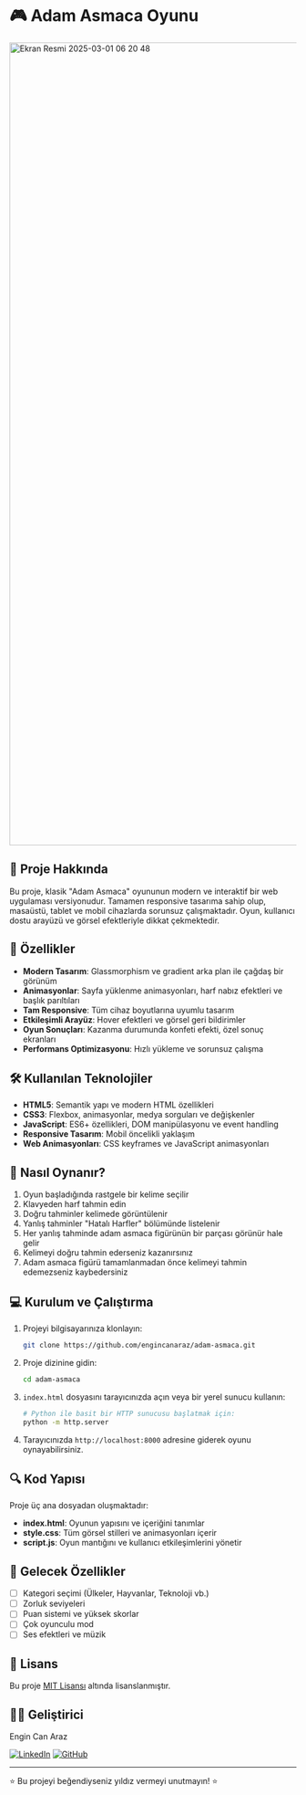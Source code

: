 # 🎮  Adam Asmaca Oyunu
<img width="1407" alt="Ekran Resmi 2025-03-01 06 20 48" src="https://github.com/user-attachments/assets/1c62cd39-7ccd-46fc-ab1d-931eaae12405" />

## 📝 Proje Hakkında

Bu proje, klasik "Adam Asmaca" oyununun modern ve interaktif bir web uygulaması versiyonudur. Tamamen responsive tasarıma sahip olup, masaüstü, tablet ve mobil cihazlarda sorunsuz çalışmaktadır. Oyun, kullanıcı dostu arayüzü ve görsel efektleriyle dikkat çekmektedir.

## 🚀 Özellikler

- **Modern Tasarım**: Glassmorphism ve gradient arka plan ile çağdaş bir görünüm
- **Animasyonlar**: Sayfa yüklenme animasyonları, harf nabız efektleri ve başlık parıltıları
- **Tam Responsive**: Tüm cihaz boyutlarına uyumlu tasarım
- **Etkileşimli Arayüz**: Hover efektleri ve görsel geri bildirimler
- **Oyun Sonuçları**: Kazanma durumunda konfeti efekti, özel sonuç ekranları
- **Performans Optimizasyonu**: Hızlı yükleme ve sorunsuz çalışma

## 🛠️ Kullanılan Teknolojiler

- **HTML5**: Semantik yapı ve modern HTML özellikleri
- **CSS3**: Flexbox, animasyonlar, medya sorguları ve değişkenler
- **JavaScript**: ES6+ özellikleri, DOM manipülasyonu ve event handling
- **Responsive Tasarım**: Mobil öncelikli yaklaşım
- **Web Animasyonları**: CSS keyframes ve JavaScript animasyonları

## 🎯 Nasıl Oynanır?

1. Oyun başladığında rastgele bir kelime seçilir
2. Klavyeden harf tahmin edin
3. Doğru tahminler kelimede görüntülenir
4. Yanlış tahminler "Hatalı Harfler" bölümünde listelenir
5. Her yanlış tahminde adam asmaca figürünün bir parçası görünür hale gelir
6. Kelimeyi doğru tahmin ederseniz kazanırsınız
7. Adam asmaca figürü tamamlanmadan önce kelimeyi tahmin edemezseniz kaybedersiniz

## 💻 Kurulum ve Çalıştırma

1. Projeyi bilgisayarınıza klonlayın:
   ```bash
   git clone https://github.com/engincanaraz/adam-asmaca.git
   ```

2. Proje dizinine gidin:
   ```bash
   cd adam-asmaca
   ```

3. `index.html` dosyasını tarayıcınızda açın veya bir yerel sunucu kullanın:
   ```bash
   # Python ile basit bir HTTP sunucusu başlatmak için:
   python -m http.server
   ```

4. Tarayıcınızda `http://localhost:8000` adresine giderek oyunu oynayabilirsiniz.

## 🔍 Kod Yapısı

Proje üç ana dosyadan oluşmaktadır:

- **index.html**: Oyunun yapısını ve içeriğini tanımlar
- **style.css**: Tüm görsel stilleri ve animasyonları içerir
- **script.js**: Oyun mantığını ve kullanıcı etkileşimlerini yönetir

## 🌟 Gelecek Özellikler

- [ ] Kategori seçimi (Ülkeler, Hayvanlar, Teknoloji vb.)
- [ ] Zorluk seviyeleri
- [ ] Puan sistemi ve yüksek skorlar
- [ ] Çok oyunculu mod
- [ ] Ses efektleri ve müzik

## 📄 Lisans

Bu proje [MIT Lisansı](LICENSE) altında lisanslanmıştır.

## 👨‍💻 Geliştirici

Engin Can Araz

[![LinkedIn](https://img.shields.io/badge/LinkedIn-0077B5?style=for-the-badge&logo=linkedin&logoColor=white)](https://linkedin.com/in/engincanaraz)
[![GitHub](https://img.shields.io/badge/GitHub-100000?style=for-the-badge&logo=github&logoColor=white)](https://github.com/engincanaraz)

---

⭐️ Bu projeyi beğendiyseniz yıldız vermeyi unutmayın! ⭐️ 
